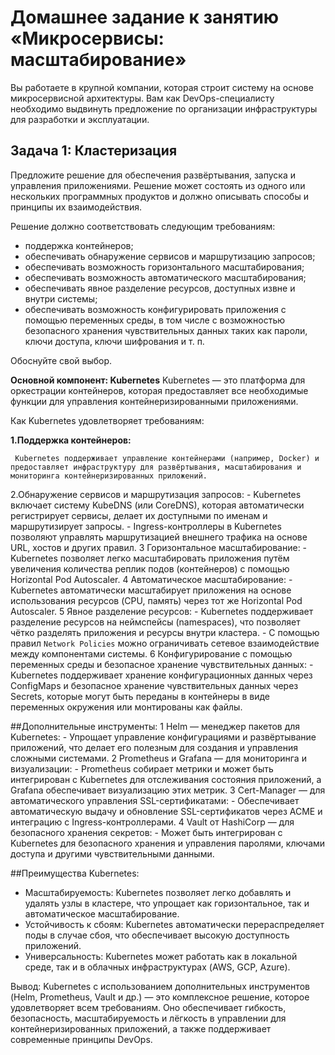 
# Домашнее задание к занятию «Микросервисы: масштабирование»

Вы работаете в крупной компании, которая строит систему на основе микросервисной архитектуры.
Вам как DevOps-специалисту необходимо выдвинуть предложение по организации инфраструктуры для разработки и эксплуатации.

## Задача 1: Кластеризация

Предложите решение для обеспечения развёртывания, запуска и управления приложениями.
Решение может состоять из одного или нескольких программных продуктов и должно описывать способы и принципы их взаимодействия.

Решение должно соответствовать следующим требованиям:
- поддержка контейнеров;
- обеспечивать обнаружение сервисов и маршрутизацию запросов;
- обеспечивать возможность горизонтального масштабирования;
- обеспечивать возможность автоматического масштабирования;
- обеспечивать явное разделение ресурсов, доступных извне и внутри системы;
- обеспечивать возможность конфигурировать приложения с помощью переменных среды, в том числе с возможностью безопасного хранения чувствительных данных таких как пароли, ключи доступа, ключи шифрования и т. п.

Обоснуйте свой выбор.

**Основной компонент: Kubernetes**
Kubernetes — это платформа для оркестрации контейнеров, которая предоставляет все необходимые функции для управления контейнеризированными приложениями.

Как Kubernetes удовлетворяет требованиям:

**1.Поддержка контейнеров:** 

     Kubernetes поддерживает управление контейнерами (например, Docker) и предоставляет инфраструктуру для развёртывания, масштабирования и мониторинга контейнеризированных приложений.
2.Обнаружение сервисов и маршрутизация запросов:
     - Kubernetes включает систему KubeDNS (или CoreDNS), которая автоматически регистрирует сервисы, делает их доступными по именам и маршрутизирует запросы.
     - Ingress-контроллеры в Kubernetes позволяют управлять маршрутизацией внешнего трафика на основе URL, хостов и других правил.
  3 Горизонтальное масштабирование: 
     - Kubernetes позволяет легко масштабировать приложения путём увеличения количества реплик подов (контейнеров) с помощью Horizontal Pod Autoscaler.
  4 Автоматическое масштабирование: 
     - Kubernetes автоматически масштабирует приложения на основе использования ресурсов (CPU, память) через тот же Horizontal Pod Autoscaler.
  5 Явное разделение ресурсов:
     - Kubernetes поддерживает разделение ресурсов на неймспейсы (namespaces), что позволяет чётко разделять приложения и ресурсы внутри кластера.
     - С помощью правил ```Network Policies``` можно ограничивать сетевое взаимодействие между компонентами системы.
  6 Конфигурирование с помощью переменных среды и безопасное хранение чувствительных данных:
     - Kubernetes поддерживает хранение конфигурационных данных через ConfigMaps и безопасное хранение чувствительных данных через Secrets, которые могут быть переданы в контейнеры в виде переменных окружения или монтированы как файлы.

##Дополнительные инструменты:
  1 Helm — менеджер пакетов для Kubernetes:
     - Упрощает управление конфигурациями и развёртывание приложений, что делает его полезным для создания и управления сложными системами.
  2 Prometheus и Grafana — для мониторинга и визуализации:
     - Prometheus собирает метрики и может быть интегрирован с Kubernetes для отслеживания состояния приложений, а Grafana обеспечивает визуализацию этих метрик.
  3 Cert-Manager — для автоматического управления SSL-сертификатами:
     - Обеспечивает автоматическую выдачу и обновление SSL-сертификатов через ACME и интеграцию с Ingress-контроллерами.
  4 Vault от HashiCorp — для безопасного хранения секретов:
     - Может быть интегрирован с Kubernetes для безопасного хранения и управления паролями, ключами доступа и другими чувствительными данными.

##Преимущества Kubernetes:
  - Масштабируемость: Kubernetes позволяет легко добавлять и удалять узлы в кластере, что упрощает как горизонтальное, так и автоматическое масштабирование.
  - Устойчивость к сбоям: Kubernetes автоматически перераспределяет поды в случае сбоя, что обеспечивает высокую доступность приложений.
  - Универсальность: Kubernetes может работать как в локальной среде, так и в облачных инфраструктурах (AWS, GCP, Azure).

Вывод:
Kubernetes с использованием дополнительных инструментов (Helm, Prometheus, Vault и др.) — это комплексное решение, которое удовлетворяет всем требованиям. Оно обеспечивает гибкость, безопасность, масштабируемость и лёгкость в управлении для контейнеризированных приложений, а также поддерживает современные принципы DevOps.

